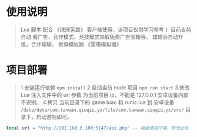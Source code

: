# 使用说明
> Lua 脚本 配合 《球球英雄》 客户端使用，该项目仅供学习参考！
> 目前支持自动 看广告、合作模式、竞技模式领取免费广告宝箱等。
> 球球会自动升级，合并球球。
> 推荐模拟器 《雷电模拟器》

# 项目部署
> 1.安装运行依赖 `npm install`
> 2.启动当前 node 项目 `npm run start`
> 3.修改 Lua 注入文件中的 url 参数 为当前项目 ip，不能是 127.0.0.1 安卓设备内部不识别。
> 4.拷贝 当前目录下的 game.luac 和 runic.lua 到 安卓设备 `/data/data/com.tanwan.qiuqiu.yx/file/com.tanwan.qiuqiu.yx/src/` 目录下，启动游戏即可。

```lua
local url = "http://192.168.0.100:5147/api.php" -- 根据使用环境，修改此处 IP
```

